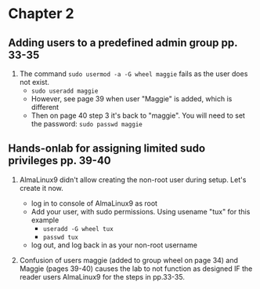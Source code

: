 # Chapter 2

## Adding users to a predefined admin group pp. 33-35
1. The command `sudo usermod -a -G wheel maggie` fails as the user does not exist.
    - `sudo useradd maggie`
    - However, see page 39 when user "Maggie" is added, which is different
    - Then on page 40 step 3 it's back to "maggie". You will need to set the password: `sudo passwd maggie`

## Hands-onlab for assigning limited sudo privileges pp. 39-40
1. AlmaLinux9 didn't allow creating the non-root user during setup. Let's create it now.
    - log in to console of AlmaLinux9 as root
    - Add your user, with sudo permissions. Using usename "tux" for this example
        - `useradd -G wheel tux`
        - `passwd tux`
    - log out, and log back in as your non-root username

2. Confusion of users maggie (added to group wheel on page 34) and Maggie (pages 39-40) causes the lab to not function as designed IF the reader users AlmaLinux9 for the steps in pp.33-35.
